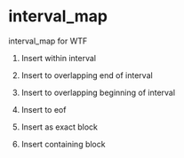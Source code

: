 interval_map
=========

interval_map for WTF

1. Insert within interval

2. Insert to overlapping end of interval

3. Insert to overlapping beginning of interval

4. Insert to eof

5. Insert as exact block

6. Insert containing block
